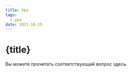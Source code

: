 ```yaml
---
title: Ура
tags:
  - ура
date: 2021-10-15
---
```


# {title}

Вы можете прочитать соответствующий вопрос здесь.
